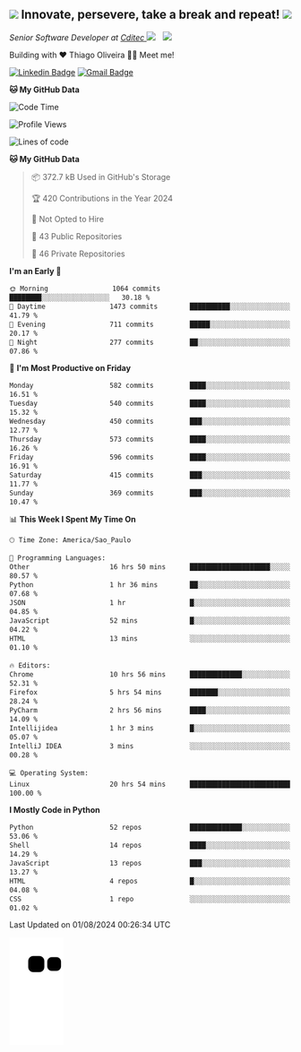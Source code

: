 <h2><img src="https://emojis.slackmojis.com/emojis/images/1531849430/4246/blob-sunglasses.gif?1531849430" width="30"/> Innovate, persevere, take a break and repeat! <img src="https://media.giphy.com/media/12oufCB0MyZ1Go/giphy.gif" width="50"></h2>
<img align='right' src="https://media.giphy.com/media/M9gbBd9nbDrOTu1Mqx/giphy.gif" width="230">
<p><em>Senior Software Developer at <a href="https://www.cditec.com.br/">Cditec
</a><img src="https://media.giphy.com/media/WUlplcMpOCEmTGBtBW/giphy.gif" width="30"> 
</em></p>



Building with ❤️ Thiago Oliveira 👋🏽 Meet me!

[![Linkedin Badge](https://img.shields.io/badge/-Thiago-blue?style=flat-square&logo=Linkedin&logoColor=white&link=https://www.linkedin.com/in/tgmarinho/)](https://www.linkedin.com/in/thiagoceconelo/) 
[![Gmail Badge](https://img.shields.io/badge/-thiceconelo@gmail.com-c14438?style=flat-square&logo=Gmail&logoColor=white&link=mailto:thiceconelo@gmail.com)](mailto:thiceconelo@gmail.com)

</em></p>

<!-- <span style="height ">
![Anurag's GitHub stats](https://github-readme-stats.vercel.app/api?username=arthurspk&show_icons=true&theme=tokyonight)
</span> -->

**🐱 My GitHub Data** 
<!--START_SECTION:waka-->
![Code Time](http://img.shields.io/badge/Code%20Time-1%2C537%20hrs%2047%20mins-blue)

![Profile Views](http://img.shields.io/badge/Profile%20Views-10-blue)

![Lines of code](https://img.shields.io/badge/From%20Hello%20World%20I%27ve%20Written-5.0%20million%20lines%20of%20code-blue)

**🐱 My GitHub Data** 

> 📦 372.7 kB Used in GitHub's Storage 
 > 
> 🏆 420 Contributions in the Year 2024
 > 
> 🚫 Not Opted to Hire
 > 
> 📜 43 Public Repositories 
 > 
> 🔑 46 Private Repositories 
 > 
**I'm an Early 🐤** 

```text
🌞 Morning                1064 commits        ████████░░░░░░░░░░░░░░░░░   30.18 % 
🌆 Daytime                1473 commits        ██████████░░░░░░░░░░░░░░░   41.79 % 
🌃 Evening                711 commits         █████░░░░░░░░░░░░░░░░░░░░   20.17 % 
🌙 Night                  277 commits         ██░░░░░░░░░░░░░░░░░░░░░░░   07.86 % 
```
📅 **I'm Most Productive on Friday** 

```text
Monday                   582 commits         ████░░░░░░░░░░░░░░░░░░░░░   16.51 % 
Tuesday                  540 commits         ████░░░░░░░░░░░░░░░░░░░░░   15.32 % 
Wednesday                450 commits         ███░░░░░░░░░░░░░░░░░░░░░░   12.77 % 
Thursday                 573 commits         ████░░░░░░░░░░░░░░░░░░░░░   16.26 % 
Friday                   596 commits         ████░░░░░░░░░░░░░░░░░░░░░   16.91 % 
Saturday                 415 commits         ███░░░░░░░░░░░░░░░░░░░░░░   11.77 % 
Sunday                   369 commits         ███░░░░░░░░░░░░░░░░░░░░░░   10.47 % 
```


📊 **This Week I Spent My Time On** 

```text
🕑︎ Time Zone: America/Sao_Paulo

💬 Programming Languages: 
Other                    16 hrs 50 mins      ████████████████████░░░░░   80.57 % 
Python                   1 hr 36 mins        ██░░░░░░░░░░░░░░░░░░░░░░░   07.68 % 
JSON                     1 hr                █░░░░░░░░░░░░░░░░░░░░░░░░   04.85 % 
JavaScript               52 mins             █░░░░░░░░░░░░░░░░░░░░░░░░   04.22 % 
HTML                     13 mins             ░░░░░░░░░░░░░░░░░░░░░░░░░   01.10 % 

🔥 Editors: 
Chrome                   10 hrs 56 mins      █████████████░░░░░░░░░░░░   52.31 % 
Firefox                  5 hrs 54 mins       ███████░░░░░░░░░░░░░░░░░░   28.24 % 
PyCharm                  2 hrs 56 mins       ████░░░░░░░░░░░░░░░░░░░░░   14.09 % 
Intellijidea             1 hr 3 mins         █░░░░░░░░░░░░░░░░░░░░░░░░   05.07 % 
IntelliJ IDEA            3 mins              ░░░░░░░░░░░░░░░░░░░░░░░░░   00.28 % 

💻 Operating System: 
Linux                    20 hrs 54 mins      █████████████████████████   100.00 % 
```

**I Mostly Code in Python** 

```text
Python                   52 repos            █████████████░░░░░░░░░░░░   53.06 % 
Shell                    14 repos            ████░░░░░░░░░░░░░░░░░░░░░   14.29 % 
JavaScript               13 repos            ███░░░░░░░░░░░░░░░░░░░░░░   13.27 % 
HTML                     4 repos             █░░░░░░░░░░░░░░░░░░░░░░░░   04.08 % 
CSS                      1 repo              ░░░░░░░░░░░░░░░░░░░░░░░░░   01.02 % 
```




 Last Updated on 01/08/2024 00:26:34 UTC
<!--END_SECTION:waka-->

![Snake animation](https://github.com/rafaballerini/rafaballerini/blob/output/github-contribution-grid-snake.svg)


<!---
ceconelo/ceconelo is a ✨ special ✨ repository because its `README.md` (this file) appears on your GitHub profile.
You can click the Preview link to take a look at your changes.
--->
